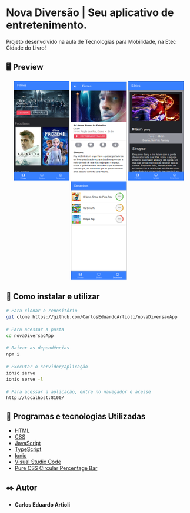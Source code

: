 # Nova Diversão | Seu aplicativo de entretenimento.


Projeto desenvolvido na aula de Tecnologias para Mobilidade, na Etec Cidade do Livro!

## 🖥 Preview 

<p align="center">
  <img alt="Screen" src="img/tela1.png" width="30%" height="20%">
  <img alt="Screen" src="img/tela2.png" width="30%" height="20%">
  <img alt="Screen" src="img/tela3.png" width="30%" height="20%">
  <img alt="Screen" src="img/tela4.png" width="30%" height="20%">
</p>

## 🔧 Como instalar e utilizar

```bash
# Para clonar o repositório
git clone https://github.com/CarlosEduardoArtioli/novaDiversaoApp

# Para acessar a pasta
cd novaDiversaoApp

# Baixar as dependências
npm i

# Executar o servidor/aplicação
ionic serve
ionic serve -l

# Para acessar a aplicação, entre no navegador e acesse
http://localhost:8100/
```

## 🚀 Programas e tecnologias Utilizadas

- [HTML](https://html.com)
- [CSS](https://www.w3.org/Style/CSS/Overview.en.html)
- [JavaScript](https://www.javascript.com)
- [TypeScript](https://www.typescriptlang.org)
- [Ionic](https://ionicframework.com)
- [Visual Studio Code](https://code.visualstudio.com)
- [Pure CSS Circular Percentage Bar](https://www.cssscript.com/pure-css-circular-percentage-bar/)


## ✒️ Autor
* **Carlos Eduardo Artioli**
